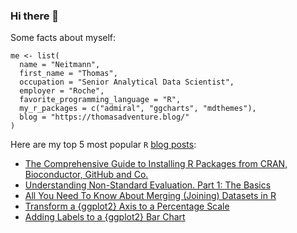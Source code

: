 ### Hi there 👋

Some facts about myself:

```
me <- list(
  name = "Neitmann",
  first_name = "Thomas",
  occupation = "Senior Analytical Data Scientist",
  employer = "Roche",
  favorite_programming_language = "R",
  my_r_packages = c("admiral", "ggcharts", "mdthemes"),
  blog = "https://thomasadventure.blog/"
)
```

Here are my top 5 most popular `R` [blog posts](https://thomasadventure.blog/posts/):

- [The Comprehensive Guide to Installing R Packages from CRAN, Bioconductor, GitHub and Co.
](https://thomasadventure.blog/posts/install-r-packages/)
- [Understanding Non-Standard Evaluation. Part 1: The Basics
](https://thomasadventure.blog/posts/understanding-nse-part1/)
- [All You Need To Know About Merging (Joining) Datasets in R
](https://thomasadventure.blog/posts/r-merging-datasets/)
- [Transform a {ggplot2} Axis to a Percentage Scale
](https://thomasadventure.blog/posts/ggplot2-percentage-scale/)
- [Adding Labels to a {ggplot2} Bar Chart
](https://thomasadventure.blog/posts/labels-ggplot2-bar-chart/)
